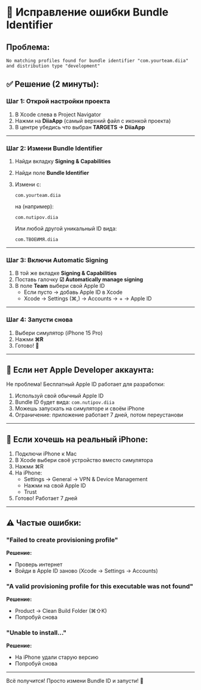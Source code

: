# 🔧 Исправление ошибки Bundle Identifier

## Проблема:
```
No matching profiles found for bundle identifier "com.yourteam.diia" 
and distribution type "development"
```

## ✅ Решение (2 минуты):

### Шаг 1: Открой настройки проекта

1. В Xcode слева в Project Navigator
2. Нажми на **DiiaApp** (самый верхний файл с иконкой проекта)
3. В центре убедись что выбран **TARGETS → DiiaApp**

---

### Шаг 2: Измени Bundle Identifier

1. Найди вкладку **Signing & Capabilities**
2. Найди поле **Bundle Identifier**
3. Измени с:
   ```
   com.yourteam.diia
   ```
   
   на (например):
   ```
   com.nutipov.diia
   ```
   
   Или любой другой уникальный ID вида:
   ```
   com.ТВОЕИМЯ.diia
   ```

---

### Шаг 3: Включи Automatic Signing

1. В той же вкладке **Signing & Capabilities**
2. Поставь галочку **☑ Automatically manage signing**
3. В поле **Team** выбери свой Apple ID
   - Если пусто → добавь Apple ID в Xcode
   - Xcode → Settings (⌘,) → Accounts → + → Apple ID

---

### Шаг 4: Запусти снова

1. Выбери симулятор (iPhone 15 Pro)
2. Нажми **⌘R**
3. Готово! 🎉

---

## 🔐 Если нет Apple Developer аккаунта:

Не проблема! Бесплатный Apple ID работает для разработки:

1. Используй свой обычный Apple ID
2. Bundle ID будет вида: `com.nutipov.diia`
3. Можешь запускать на симуляторе и своём iPhone
4. Ограничение: приложение работает 7 дней, потом переустанови

---

## 📱 Если хочешь на реальный iPhone:

1. Подключи iPhone к Mac
2. В Xcode выбери своё устройство вместо симулятора
3. Нажми ⌘R
4. На iPhone:
   - Settings → General → VPN & Device Management
   - Нажми на свой Apple ID
   - Trust
5. Готово! Работает 7 дней

---

## ⚠️ Частые ошибки:

### "Failed to create provisioning profile"
**Решение:**
- Проверь интернет
- Войди в Apple ID заново (Xcode → Settings → Accounts)

### "A valid provisioning profile for this executable was not found"
**Решение:**
- Product → Clean Build Folder (⌘⇧K)
- Попробуй снова

### "Unable to install..."
**Решение:**
- На iPhone удали старую версию
- Попробуй снова

---

Всё получится! Просто измени Bundle ID и запусти! 🚀

